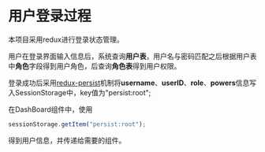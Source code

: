 # 用户登录过程

本项目采用redux进行登录状态管理。

用户在登录界面输入信息后，系统查询**用户表**，用户名与密码匹配之后根据用户表中**角色**字段得到用户角色，后查询**角色表**得到用户权限。

登录成功后采用[redux-persist](https://www.npmjs.com/package/redux-persist)机制将**username**、**userID**、**role**、**powers**信息写入SessionStorage中，key值为"persist:root";

在DashBoard组件中，使用

```javascript
sessionStorage.getItem("persist:root");
```



得到用户信息，并传递给需要的组件。

